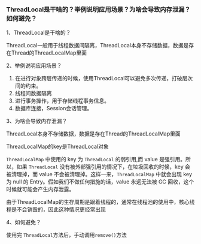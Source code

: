 
### ThreadLocal是干啥的？举例说明应用场景？为啥会导致内存泄漏？如何避免？



1、ThreadLocal是干啥的？

ThreadLocal一般用于线程数据间隔离，ThreadLocal本身不存储数据，数据是存在Thread的ThreadLocalMap里面

2、举例说明应用场景？

1. 在进行对象跨层传递的时候，使用ThreadLocal可以避免多次传递，打破层次间的约束。
2. 线程间数据隔离
3. 进行事务操作，用于存储线程事务信息。
4. 数据库连接，Session会话管理。

3、为啥会导致内存泄漏？

ThreadLocal本身不存储数据，数据是存在Thread的ThreadLocalMap里面

ThreadLocalMap的key是ThreadLocal对象

`ThreadLocalMap` 中使用的 key 为 `ThreadLocal` 的弱引用,而 value 是强引用。所以，如果 `ThreadLocal` 没有被外部强引用的情况下，在垃圾回收的时候，key 会被清理掉，而 value 不会被清理掉。这样一来，`ThreadLocalMap` 中就会出现 key 为 null 的 Entry。假如我们不做任何措施的话，value 永远无法被 GC 回收，这个时候就可能会产生内存泄露。

由于ThreadLocalMap的生存周期是跟着线程的，通常在线程池的使用中，核心线程是不会销毁的，因此这种情况更经常出现

4、如何避免？

使用完 `ThreadLocal`方法后，手动调用`remove()`方法 

